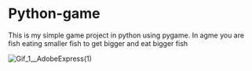 # Python-game
This is my simple game project in python using pygame. In agme you are fish eating smaller fish to get bigger and eat bigger fish

![Gif_1__AdobeExpress(1)](https://user-images.githubusercontent.com/67857389/176929148-e9bb77b6-411d-491d-9ba1-59969af46b7e.gif)
